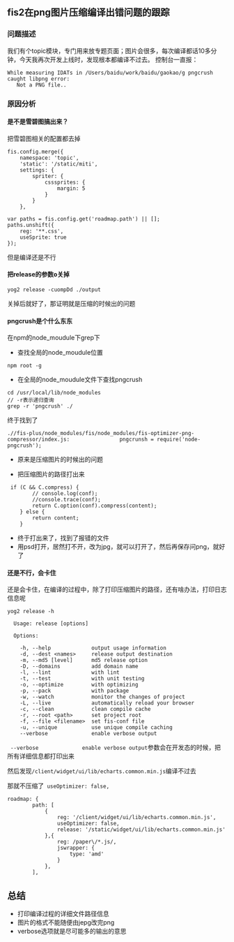 ## fis2在png图片压缩编译出错问题的跟踪

### 问题描述

我们有个topic模块，专门用来放专题页面；图片会很多，每次编译都话10多分钟，今天我再次开发上线时，发现根本都编译不过去。
控制台一直报：

```
While measuring IDATs in /Users/baidu/work/baidu/gaokao/g pngcrush caught libpng error:
   Not a PNG file..
```

### 原因分析

#### 是不是雪碧图搞出来？

把雪碧图相关的配置都去掉

```
fis.config.merge({
    namespace: 'topic',
    'static': '/static/miti',
    settings: {
        spriter: {
            csssprites: {
                margin: 5
            }
        }
    },
```

```
var paths = fis.config.get('roadmap.path') || [];
paths.unshift({
    reg: '**.css',
    useSprite: true
});
```

但是编译还是不行

#### 把release的参数o关掉

```
yog2 release -cuompDd ./output

```
关掉后就好了，那证明就是压缩的时候出的问题

#### pngcrush是个什么东东

在npm的node_moudule下grep下


+ 查找全局的node_moudule位置

```
npm root -g

```
+ 在全局的node_moudule文件下查找pngcrush

```
cd /usr/local/lib/node_modules
// -r表示递归查询
grep -r 'pngcrush' ./

```
终于找到了

```
.//fis-plus/node_modules/fis/node_modules/fis-optimizer-png-compressor/index.js:                pngcrunsh = require('node-pngcrush');

```
+ 原来是压缩图片的时候出的问题

+ 把压缩图片的路径打出来

```
 if (C && C.compress) {
        // console.log(conf);
        //console.trace(conf);
        return C.option(conf).compress(content);
    } else {
        return content;
    }
```

+ 终于打出来了，找到了报错的文件
+ 用psd打开，居然打不开，改为jpg，就可以打开了，然后再保存问png，就好了

#### 还是不行，会卡住

还是会卡住，在编译的过程中，除了打印压缩图片的路径，还有啥办法，打印日志信息呢


```
yog2 release -h

  Usage: release [options]

  Options:

    -h, --help             output usage information
    -d, --dest <names>     release output destination
    -m, --md5 [level]      md5 release option
    -D, --domains          add domain name
    -l, --lint             with lint
    -t, --test             with unit testing
    -o, --optimize         with optimizing
    -p, --pack             with package
    -w, --watch            monitor the changes of project
    -L, --live             automatically reload your browser
    -c, --clean            clean compile cache
    -r, --root <path>      set project root
    -f, --file <filename>  set fis-conf file
    -u, --unique           use unique compile caching
    --verbose              enable verbose output
```

` --verbose              enable verbose output`参数会在开发态的时候，把所有详细信息都打印出来

然后发现`/client/widget/ui/lib/echarts.common.min.js`编译不过去


那就不压缩了` useOptimizer: false,`

```
roadmap: {
        path: [
            {
                reg: '/client/widget/ui/lib/echarts.common.min.js',
                useOptimizer: false,
                release: '/static/widget/ui/lib/echarts.common.min.js'
            },{
                reg: /paper\/*.js/,
                jswrapper: {
                    type: 'amd'
                }
            },
        ],
```

## 总结

+ 打印编译过程的详细文件路径信息
+ 图片的格式不能随便由jepg改完png
+ verbose选项就是尽可能多的输出的意思
